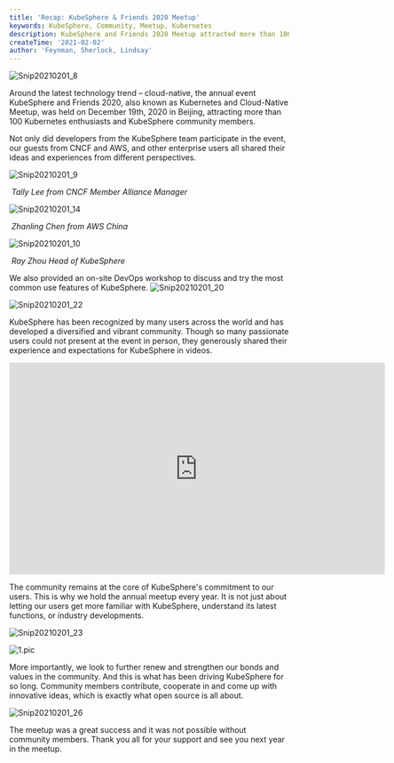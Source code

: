 ```yaml
---
title: 'Recap: KubeSphere & Friends 2020 Meetup'
keywords: KubeSphere, Community, Meetup, Kubernetes
description: KubeSphere and Friends 2020 Meetup attracted more than 100 individual community members and honored guests to share their ideas and experiences on cloud-native and Kubernetes.
createTime: '2021-02-02'
author: 'Feynman, Sherlock, Lindsay'
---
```


![Snip20210201_8](/images/news/meetup-2020/Snip20210201_8.png)

Around the latest technology trend – cloud-native, the annual event KubeSphere and Friends 2020, also known as Kubernetes and Cloud-Native Meetup, was held on December 19th, 2020 in Beijing, attracting more than 100 Kubernetes enthusiasts and KubeSphere community members.

Not only did developers from the KubeSphere team participate in the event, our guests from CNCF and AWS, and other enterprise users all shared their ideas and experiences from different perspectives.



![Snip20210201_9](/images/news/meetup-2020/Snip20210201_9.png) 

​                     *Tally Lee  from CNCF Member Alliance Manager*



![Snip20210201_14](/images/news/meetup-2020/Snip20210201_14.png)

​                               *Zhanling Chen from AWS China*



![Snip20210201_10](/images/news/meetup-2020/Snip20210201_10.png)

​                              *Ray Zhou   Head of KubeSphere*



We also provided an on-site DevOps workshop to discuss and try the most common use features of KubeSphere.
 ![Snip20210201_20](/images/news/meetup-2020/Snip20210201_20.png)

![Snip20210201_22](/images/news/meetup-2020/Snip20210201_22.png)

KubeSphere has been recognized by many users across the world and has developed a diversified and vibrant community. Though so many passionate users could not present at the event in person, they generously shared their experience and expectations for KubeSphere in videos. 


<iframe width="677" height="381" src="https://www.youtube.com/embed/fPE2uloVw8A" frameborder="0" allow="accelerometer; autoplay; clipboard-write; encrypted-media; gyroscope; picture-in-picture" allowfullscreen></iframe>



The community remains at the core of KubeSphere's commitment to our users. This is why we hold the annual meetup every year. It is not just about letting our users get more familiar with KubeSphere, understand its latest functions, or industry developments. 

![Snip20210201_23](/images/news/meetup-2020/Snip20210201_23.png)

![1.pic](/images/news/meetup-2020/1.pic.jpg) 

More importantly, we look to further renew and strengthen our bonds and values in the community. And this is what has been driving KubeSphere for so long. Community members contribute, cooperate in and come up with innovative ideas, which is exactly what open source is all about.

 ![Snip20210201_26](/images/news/meetup-2020/Snip20210201_26.png)

The meetup was a great success and it was not possible without community members. Thank you all for your support and see you next year in the meetup.

